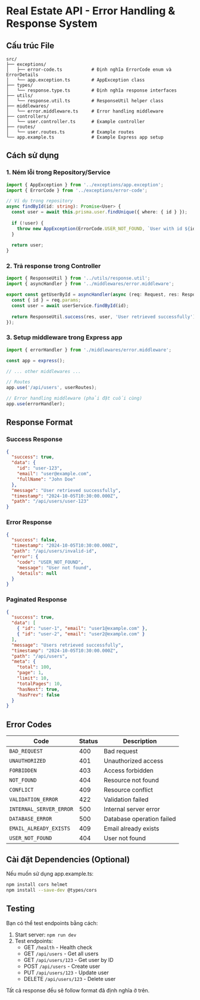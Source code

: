 # Real Estate API - Error Handling & Response System

## Cấu trúc File

```
src/
├── exceptions/
│   ├── error-code.ts           # Định nghĩa ErrorCode enum và ErrorDetails
│   └── app.exception.ts        # AppException class
├── types/
│   └── response.type.ts        # Định nghĩa response interfaces
├── utils/
│   └── response.util.ts        # ResponseUtil helper class
├── middlewares/
│   └── error.middleware.ts     # Error handling middleware
├── controllers/
│   └── user.controller.ts      # Example controller
├── routes/
│   └── user.routes.ts          # Example routes
└── app.example.ts              # Example Express app setup
```

## Cách sử dụng

### 1. Ném lỗi trong Repository/Service

```typescript
import { AppException } from '../exceptions/app.exception';
import { ErrorCode } from '../exceptions/error-code';

// Ví dụ trong repository
async findById(id: string): Promise<User> {
  const user = await this.prisma.user.findUnique({ where: { id } });
  
  if (!user) {
    throw new AppException(ErrorCode.USER_NOT_FOUND, `User with id ${id} not found`);
  }
  
  return user;
}
```

### 2. Trả response trong Controller

```typescript
import { ResponseUtil } from '../utils/response.util';
import { asyncHandler } from '../middlewares/error.middleware';

export const getUserById = asyncHandler(async (req: Request, res: Response) => {
  const { id } = req.params;
  const user = await userService.findById(id);
  
  return ResponseUtil.success(res, user, 'User retrieved successfully');
});
```

### 3. Setup middleware trong Express app

```typescript
import { errorHandler } from './middlewares/error.middleware';

const app = express();

// ... other middlewares ...

// Routes
app.use('/api/users', userRoutes);

// Error handling middleware (phải đặt cuối cùng)
app.use(errorHandler);
```

## Response Format

### Success Response
```json
{
  "success": true,
  "data": {
    "id": "user-123",
    "email": "user@example.com",
    "fullName": "John Doe"
  },
  "message": "User retrieved successfully",
  "timestamp": "2024-10-05T10:30:00.000Z",
  "path": "/api/users/user-123"
}
```

### Error Response
```json
{
  "success": false,
  "timestamp": "2024-10-05T10:30:00.000Z",
  "path": "/api/users/invalid-id",
  "error": {
    "code": "USER_NOT_FOUND",
    "message": "User not found",
    "details": null
  }
}
```

### Paginated Response
```json
{
  "success": true,
  "data": [
    { "id": "user-1", "email": "user1@example.com" },
    { "id": "user-2", "email": "user2@example.com" }
  ],
  "message": "Users retrieved successfully",
  "timestamp": "2024-10-05T10:30:00.000Z",
  "path": "/api/users",
  "meta": {
    "total": 100,
    "page": 1,
    "limit": 10,
    "totalPages": 10,
    "hasNext": true,
    "hasPrev": false
  }
}
```

## Error Codes

| Code | Status | Description |
|------|--------|-------------|
| `BAD_REQUEST` | 400 | Bad request |
| `UNAUTHORIZED` | 401 | Unauthorized access |
| `FORBIDDEN` | 403 | Access forbidden |
| `NOT_FOUND` | 404 | Resource not found |
| `CONFLICT` | 409 | Resource conflict |
| `VALIDATION_ERROR` | 422 | Validation failed |
| `INTERNAL_SERVER_ERROR` | 500 | Internal server error |
| `DATABASE_ERROR` | 500 | Database operation failed |
| `EMAIL_ALREADY_EXISTS` | 409 | Email already exists |
| `USER_NOT_FOUND` | 404 | User not found |

## Cài đặt Dependencies (Optional)

Nếu muốn sử dụng app.example.ts:

```bash
npm install cors helmet
npm install --save-dev @types/cors
```

## Testing

Bạn có thể test endpoints bằng cách:

1. Start server: `npm run dev`
2. Test endpoints:
   - GET `/health` - Health check
   - GET `/api/users` - Get all users
   - GET `/api/users/123` - Get user by ID
   - POST `/api/users` - Create user
   - PUT `/api/users/123` - Update user
   - DELETE `/api/users/123` - Delete user

Tất cả response đều sẽ follow format đã định nghĩa ở trên.